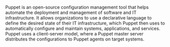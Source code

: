 Puppet is an open-source configuration management tool that helps automate the deployment and management of software and IT infrastructure. It allows organizations to use a declarative language to define the desired state of their IT infrastructure, which Puppet then uses to automatically configure and maintain systems, applications, and services. Puppet uses a client-server model, where a Puppet master server distributes the configurations to Puppet agents on target systems.

